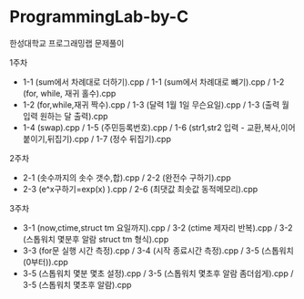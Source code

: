 # ProgrammingLab-by-C
한성대학교 프로그래밍랩 문제풀이

1주차
- 1-1 (sum에서 차례대로 더하기).cpp / 1-1 (sum에서 차례대로 뺴기).cpp / 1-2 (for, while, 재귀 홀수).cpp 
- 1-2 (for,while,재귀 짝수).cpp / 1-3 (달력 1월 1일 무슨요일).cpp / 1-3 (출력 월 입력 원하는 달 출력).cpp 
- 1-4 (swap).cpp / 1-5 (주민등록번호).cpp / 1-6 (str1,str2 입력 - 교환,복사,이어붙이기,뒤집기).cpp / 1-7 (정수 뒤집기).cpp

2주차
- 2-1 (솟수까지의 솟수 갯수,합).cpp / 2-2 (완전수 구하기).cpp
- 2-3 (e^x구하기=exp(x) ).cpp / 2-6 (최댓값 최솟값 동적메모리).cpp

3주차
- 3-1 (now,ctime,struct tm 요일까지).cpp / 3-2 (ctime 제자리 반복).cpp / 3-2 (스톱워치 몇분후 알람 struct tm 형식).cpp
- 3-3 (for문 실행 시간 측정).cpp / 3-4 (시작 종료시간 측정).cpp / 3-5 (스톱워치 (0부터)).cpp
- 3-5 (스톱워치 몇분 몇초 설정).cpp / 3-5 (스톱워치 몇초후 알람 좀더쉽게).cpp / 3-5 (스톱워치 몇초후 알람).cpp
